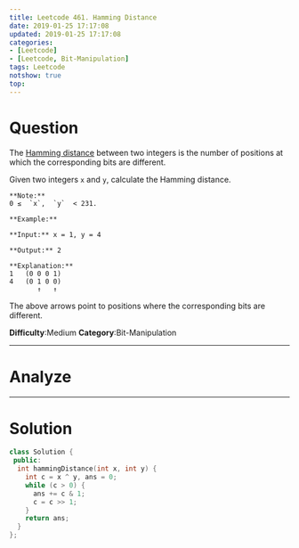 ```yaml
---
title: Leetcode 461. Hamming Distance
date: 2019-01-25 17:17:08
updated: 2019-01-25 17:17:08
categories: 
- [Leetcode]
- [Leetcode, Bit-Manipulation]
tags: Leetcode
notshow: true
top:
---
```


# Question

The  [Hamming distance](https://en.wikipedia.org/wiki/Hamming_distance)  between two integers is the number of positions at which the corresponding bits are different.

Given two integers  `x`  and  `y`, calculate the Hamming distance.

```
**Note:**  
0 ≤  `x`,  `y`  < 231.

**Example:**

**Input:** x = 1, y = 4

**Output:** 2

**Explanation:**
1   (0 0 0 1)
4   (0 1 0 0)
       ↑   ↑
```

The above arrows point to positions where the corresponding bits are different.

**Difficulty**:Medium
**Category**:Bit-Manipulation

<!-- more -->

------------

# Analyze

------------

# Solution

```cpp
class Solution {
 public:
  int hammingDistance(int x, int y) {
    int c = x ^ y, ans = 0;
    while (c > 0) {
      ans += c & 1;
      c = c >> 1;
    }
    return ans;
  }
};
```


